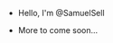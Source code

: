 - Hello, I'm @SamuelSell

- More to come soon...


<!---
GoatChez/GoatChez is a ✨ special ✨ repository because its `README.md` (this file) appears on your GitHub profile.
You can click the Preview link to take a look at your changes.
--->
